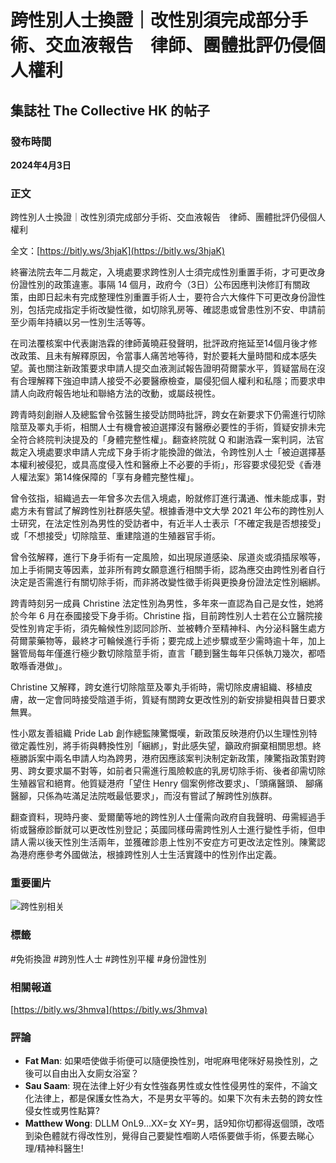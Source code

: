 # 跨性別人士換證｜改性別須完成部分手術、交血液報告　律師、團體批評仍侵個人權利

## 集誌社 The Collective HK 的帖子

### 發布時間
**2024年4月3日**

### 正文
跨性別人士換證｜改性別須完成部分手術、交血液報告　律師、團體批評仍侵個人權利

全文：[https://bitly.ws/3hjaK](https://bitly.ws/3hjaK)

終審法院去年二月裁定，入境處要求跨性別人士須完成性別重置手術，才可更改身份證性別的政策違憲。事隔 14 個月，政府今（3日）公布因應判決修訂有關政策，由即日起未有完成整理性別重置手術人士，要符合六大條件下可更改身份證性別，包括完成指定手術改變性徵，如切除乳房等、確認患或曾患性別不安、申請前至少兩年持續以另一性別生活等等。

在司法覆核案中代表謝浩霖的律師黃曉莊發聲明，批評政府拖延至14個月後才修改政策、且未有解釋原因，令當事人痛苦地等待，對於要耗大量時間和成本感失望。黃也關注新政策要求申請人提交血液測試報告證明荷爾蒙水平，質疑當局在沒有合理解釋下強迫申請人接受不必要醫療檢查，屬侵犯個人權利和私隱；而要求申請人向政府報告地址和聯絡方法的改動，或屬歧視性。

跨青時刻創辦人及總監曾令弦醫生接受訪問時批評，跨女在新要求下仍需進行切除陰莖及睪丸手術，相關人士有機會被迫選擇沒有醫療必要性的手術，質疑安排未完全符合終院判決提及的「身體完整性權」。翻查終院就 Q 和謝浩霖一案判詞，法官裁定入境處要求申請人完成下身手術才能換證的做法，令跨性別人士「被迫選擇基本權利被侵犯，或具高度侵入性和醫療上不必要的手術」，形容要求侵犯受《香港人權法案》第14條保障的「享有身體完整性權」。

曾令弦指，組織過去一年曾多次去信入境處，盼就修訂進行溝通、惟未能成事，對處方未有嘗試了解跨性別社群感失望。根據香港中文大學 2021 年公布的跨性別人士研究，在法定性別為男性的受訪者中，有近半人士表示「不確定我是否想接受」或「不想接受」切除陰莖、重建陰道的生殖器官手術。

曾令弦解釋，進行下身手術有一定風險，如出現尿道感染、尿道炎或須插尿喉等，加上手術開支等因素，並非所有跨女願意進行相關手術，認為應交由跨性別者自行決定是否需進行有關切除手術，而非將改變性徵手術與更換身份證法定性別綑綁。

跨青時刻另一成員 Christine 法定性別為男性，多年來一直認為自己是女性，她將於今年 6 月在泰國接受下身手術。Christine 指，目前跨性別人士若在公立醫院接受性別肯定手術，須先輪候性別認同診所、並被轉介至精神科、內分泌科醫生處方荷爾蒙藥物等，最終才可輪候進行手術；要完成上述步驟或至少需時逾十年，加上醫管局每年僅進行極少數切除陰莖手術，直言「聽到醫生每年只係執刀幾次，都唔敢喺香港做」。

Christine 又解釋，跨女進行切除陰莖及睪丸手術時，需切除皮膚組織、移植皮膚，故一定會同時接受陰道手術，質疑有關跨女更改性別的新安排變相與昔日要求無異。

性小眾友善組織 Pride Lab 創作總監陳驚慨嘆，新政策反映港府仍以生理性別特徵定義性別，將手術與轉換性別「綑綁」，對此感失望，籲政府摒棄相關思想。終極勝訴案中兩名申請人均為跨男，港府因應該案判決制定新政策，陳驚指政策對跨男、跨女要求屬不對等，如前者只需進行風險較底的乳房切除手術、後者卻需切除生殖器官和絕育。他質疑港府「望住 Henry 個案例修改要求」、「頭痛醫頭、 腳痛醫腳，只係為咗滿足法院嘅最低要求」，而沒有嘗試了解跨性別族群。

翻查資料，現時丹麥、愛爾蘭等地的跨性別人士僅需向政府自我聲明、毋需經過手術或醫療診斷就可以更改性別登記；英國同樣毋需跨性別人士進行變性手術，但申請人需以後天性別生活兩年，並獲確診患上性別不安症方可更改法定性別。陳驚認為港府應參考外國做法，根據跨性別人士生活實踐中的性別作出定義。

### 重要圖片
![跨性别相关](https://scontent-sjc3-1.xx.fbcdn.net/v/t39.30808-6/434513721_370129192681004_7032500894922065338_n.jpg?stp=dst-jpg_p526x296_tt6&_nc_cat=109&ccb=1-7&_nc_sid=127cfc&_nc_ohc=75dDQpa4qzUQ7kNvgH8qSP1&_nc_oc=AdiLRkP_FMHSA8obBdnuZCKd05Wp7J7PrtFvBo6HFUlE9jfUpjXmQTELYqiMYkRMA4k&_nc_zt=23&_nc_ht=scontent-sjc3-1.xx&_nc_gid=AjQNBWMRwYmJQjFA1KgxOa_&oh=00_AYBRVZ8xnzZHsaD8F8tbjEY2T1gsgvyB4IJ-PAtDIN3bKA&oe=67BD9FD8)

### 標籤
#免術換證 #跨別性人士 #跨性別平權 #身份證性別

### 相關報道
[https://bitly.ws/3hmva](https://bitly.ws/3hmva)

### 評論
- **Fat Man**: 如果唔使做手術便可以隨便換性別，咁呢麻甩佬咪好易換性別，之後可以自由出入女廁女浴室？
- **Sau Saam**: 現在法律上好少有女性強姦男性或女性性侵男性的案件，不論文化法律上，都是保護女性為大，不是男女平等的。如果下次有未去勢的跨女性侵女性或男性點算?
- **Matthew Wong**: DLLM OnL9…XX=女 XY=男，話9知你切都得返個頭，改唔到染色體就冇得改性別，覺得自己要變性嗰啲人唔係要做手術，係要去睇心理/精神科醫生!